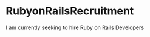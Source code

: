 RubyonRailsRecruitment
======================

I am currently seeking to hire Ruby on Rails Developers
